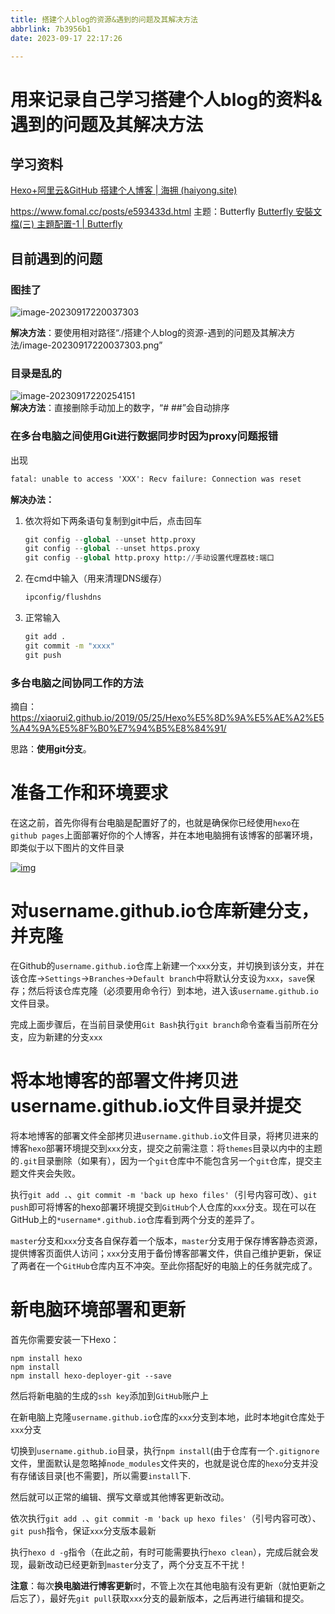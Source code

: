```yaml
---
title: 搭建个人blog的资源&遇到的问题及其解决方法
abbrlink: 7b3956b1
date: 2023-09-17 22:17:26

---
```

# 用来记录自己学习搭建个人blog的资料&遇到的问题及其解决方法

## 学习资料

[Hexo+阿里云&GitHub 搭建个人博客 | 海拥 (haiyong.site)](http://haiyong.site/post/cda958f2.html)

https://www.fomal.cc/posts/e593433d.html
主题：Butterfly 
[Butterfly 安裝文檔(三) 主題配置-1 | Butterfly](https://butterfly.js.org/posts/4aa8abbe/#代碼高亮主題)

## 目前遇到的问题

### 图挂了

![image-20230917220037303](./搭建个人blog的资源-遇到的问题及其解决方法/image-20230917220037303.png)

**解决方法**：要使用相对路径“./搭建个人blog的资源-遇到的问题及其解决方法/image-20230917220037303.png”

### 目录是乱的

![image-20230917220254151](./搭建个人blog的资源-遇到的问题及其解决方法/image-20230917220254151.png)                          
**解决方法**：直接删除手动加上的数字，“# ##”会自动排序

### 在多台电脑之间使用Git进行数据同步时因为proxy问题报错
出现

```cmd
fatal: unable to access 'XXX': Recv failure: Connection was reset
```

**解决办法：**

1. 依次将如下两条语句复制到git中后，点击回车

   ```python
   git config --global --unset http.proxy 
   git config --global --unset https.proxy
   git config --global http.proxy http://手动设置代理荔枝:端口
   
   ```

   

2. 在cmd中输入（用来清理DNS缓存）

   ```cmd
   ipconfig/flushdns
   ```

3. 正常输入

   ```cmd
   git add .
   git commit -m "xxxx"
   git push
   ```

   

### 多台电脑之间协同工作的方法

摘自：https://xiaorui2.github.io/2019/05/25/Hexo%E5%8D%9A%E5%AE%A2%E5%A4%9A%E5%8F%B0%E7%94%B5%E8%84%91/

思路：**使用git分支**。

# 准备工作和环境要求

在这之前，首先你得有台电脑是配置好了的，也就是确保你已经使用`hexo`在`github pages`上面部署好你的个人博客，并在本地电脑拥有该博客的部署环境，即类似于以下图片的文件目录

[![img](https://xiaorui2.github.io/2019/05/25/Hexo%E5%8D%9A%E5%AE%A2%E5%A4%9A%E5%8F%B0%E7%94%B5%E8%84%91/1.png)](https://xiaorui2.github.io/2019/05/25/Hexo博客多台电脑/1.png)

# 对username.github.io仓库新建分支，并克隆

在Github的`username.github.io`仓库上新建一个`xxx`分支，并切换到该分支，并在该仓库->`Settings`->`Branches`->`Default branch`中将默认分支设为`xxx`，`save`保存；然后将该仓库克隆（必须要用命令行）到本地，进入该`username.github.io`文件目录。

完成上面步骤后，在当前目录使用`Git Bash`执行`git branch`命令查看当前所在分支，应为新建的分支`xxx`

# 将本地博客的部署文件拷贝进username.github.io文件目录并提交

将本地博客的部署文件全部拷贝进`username.github.io`文件目录，将拷贝进来的博客`hexo`部署环境提交到`xxx`分支，提交之前需注意：将`themes`目录以内中的主题的`.git`目录删除（如果有），因为一个`git`仓库中不能包含另一个`git`仓库，提交主题文件夹会失败。

执行`git add .`、`git commit -m 'back up hexo files'`（引号内容可改）、`git push`即可将博客的hexo部署环境提交到`GitHub`个人仓库的`xxx`分支。现在可以在GitHub上的`*username*.github.io`仓库看到两个分支的差异了。

`master`分支和`xxx`分支各自保存着一个版本，`master`分支用于保存博客静态资源，提供博客页面供人访问；`xxx`分支用于备份博客部署文件，供自己维护更新，保证了两者在一个`GitHub`仓库内互不冲突。至此你搭配好的电脑上的任务就完成了。

# 新电脑环境部署和更新

首先你需要安装一下Hexo：

```
npm install hexo
npm install
npm install hexo-deployer-git --save
```

然后将新电脑的生成的`ssh key`添加到`GitHub`账户上

在新电脑上克隆`username.github.io`仓库的`xxx`分支到本地，此时本地git仓库处于`xxx`分支

切换到`username.github.io`目录，执行`npm install`(由于仓库有一个`.gitignore`文件，里面默认是忽略掉`node_modules`文件夹的，也就是说仓库的`hexo`分支并没有存储该目录[也不需要]，所以需要`install`下.

然后就可以正常的编辑、撰写文章或其他博客更新改动。

依次执行`git add .`、`git commit -m 'back up hexo files'`（引号内容可改）、`git push`指令，保证`xxx`分支版本最新

执行`hexo d -g`指令（在此之前，有时可能需要执行`hexo clean`），完成后就会发现，最新改动已经更新到`master`分支了，两个分支互不干扰！

**注意**：每次**换电脑进行博客更新**时，不管上次在其他电脑有没有更新（就怕更新之后忘了），最好先`git pull`获取`xxx`分支的最新版本，之后再进行编辑和提交。
